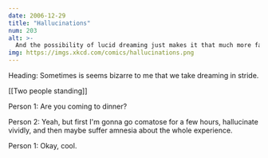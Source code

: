 ```yaml
---
date: 2006-12-29
title: "Hallucinations"
num: 203
alt: >-
  And the possibility of lucid dreaming just makes it that much more fascinating.
img: https://imgs.xkcd.com/comics/hallucinations.png
---
```

Heading: Sometimes is seems bizarre to me that we take dreaming in stride.

[[Two people standing]]

Person 1: Are you coming to dinner?

Person 2: Yeah, but first I'm gonna go comatose for a few hours, hallucinate vividly, and then maybe suffer amnesia about the whole experience.

Person 1: Okay, cool.